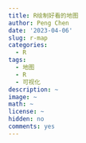 ```yaml
---
title: R绘制好看的地图
author: Peng Chen
date: '2023-04-06'
slug: r-map
categories:
  - R
tags:
  - 地图
  - R
  - 可视化
description: ~
image: ~
math: ~
license: ~
hidden: no
comments: yes
---
```

